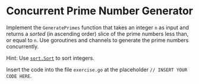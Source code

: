 # Concurrent Prime Number Generator
     
Implement the `GeneratePrimes` function that takes an integer `n` as input and returns a *sorted*
(in ascending order) slice of the prime numbers less than, or equal to `n`. Use goroutines and
channels to generate the prime numbers concurrently.

Hint: Use [`sort.Sort`](https://pkg.go.dev/sort#Sort) to sort integers.
    
Insert the code into the file `exercise.go` at the placeholder `// INSERT YOUR CODE HERE`.

